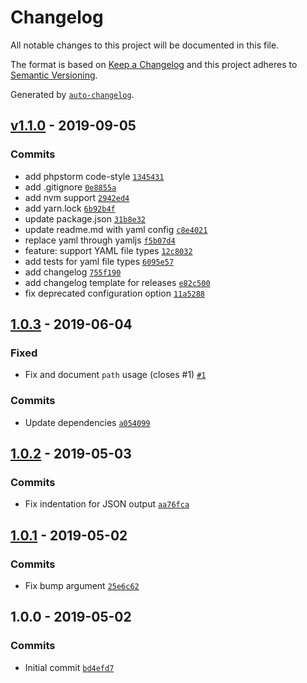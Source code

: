 # Changelog

All notable changes to this project will be documented in this file.

The format is based on [Keep a Changelog](https://keepachangelog.com/en/1.0.0/)
and this project adheres to [Semantic Versioning](https://semver.org/spec/v2.0.0.html).

Generated by [`auto-changelog`](https://github.com/CookPete/auto-changelog).

## [v1.1.0](https://github.com/semabit/release-it-bumper/compare/1.0.3...v1.1.0) - 2019-09-05

### Commits

- add phpstorm code-style [`1345431`](https://github.com/semabit/release-it-bumper/commit/1345431ff53beb4d343034d4ede0043ce1790c7e)
- add .gitignore [`0e8855a`](https://github.com/semabit/release-it-bumper/commit/0e8855a6fa36aa954144c615648ad9a1a9a423b1)
- add nvm support [`2942ed4`](https://github.com/semabit/release-it-bumper/commit/2942ed44eab1f757baff731e348f75eb068fa289)
- add yarn.lock [`6b92b4f`](https://github.com/semabit/release-it-bumper/commit/6b92b4f7c0c8f695d9eca9575cc7a87867a1e3ae)
- update package.json [`31b8e32`](https://github.com/semabit/release-it-bumper/commit/31b8e32961197a3a0503428ba8ccee5a3963d032)
- update readme.md with yaml config [`c8e4021`](https://github.com/semabit/release-it-bumper/commit/c8e4021adf28614612afd4f03d68060a46ff3707)
- replace yaml through yamljs [`f5b07d4`](https://github.com/semabit/release-it-bumper/commit/f5b07d408b7ec9f4e72ded6819a9e819d104f982)
- feature: support YAML file types [`12c8032`](https://github.com/semabit/release-it-bumper/commit/12c80329628ab0d7c04e82f754ef32dfd3b652f8)
- add tests for yaml file types [`6095e57`](https://github.com/semabit/release-it-bumper/commit/6095e57e2966b16314cd9e821189fb20e67a9400)
- add changelog [`755f190`](https://github.com/semabit/release-it-bumper/commit/755f190297aac4519bc23a898b205f81627f7082)
- add changelog template for releases [`e82c500`](https://github.com/semabit/release-it-bumper/commit/e82c5009713ed3a286b4978d6a1e2ca16d843f25)
- fix deprecated configuration option [`11a5288`](https://github.com/semabit/release-it-bumper/commit/11a5288fae33f29ecb3b38a33d99b61fa8205603)

## [1.0.3](https://github.com/semabit/release-it-bumper/compare/1.0.2...1.0.3) - 2019-06-04

### Fixed

- Fix and document `path` usage (closes #1) [`#1`](https://github.com/semabit/release-it-bumper/issues/1)

### Commits

- Update dependencies [`a054099`](https://github.com/semabit/release-it-bumper/commit/a0540995c97b831603fb9fa3c061e0fca866c415)

## [1.0.2](https://github.com/semabit/release-it-bumper/compare/1.0.1...1.0.2) - 2019-05-03

### Commits

- Fix indentation for JSON output [`aa76fca`](https://github.com/semabit/release-it-bumper/commit/aa76fca31b44a1f5302b0d5c02dfd91346ef01c6)

## [1.0.1](https://github.com/semabit/release-it-bumper/compare/1.0.0...1.0.1) - 2019-05-02

### Commits

- Fix bump argument [`25e6c62`](https://github.com/semabit/release-it-bumper/commit/25e6c6276e7ea97f4f0cf443a826527b277b70f2)

## 1.0.0 - 2019-05-02

### Commits

- Initial commit [`bd4efd7`](https://github.com/semabit/release-it-bumper/commit/bd4efd72a9ba7bf566e212d8e75b2ade3b92c3dc)
